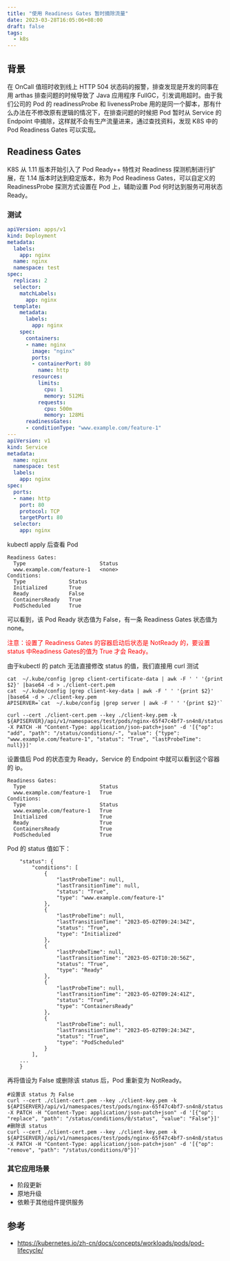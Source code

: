 ```yaml
---
title: "使用 Readiness Gates 暂时摘除流量"
date: 2023-03-28T16:05:06+08:00
draft: false
tags:
  - k8s
---
```

## 背景

在 OnCall 值班时收到线上 HTTP 504 状态码的报警，排查发现是开发的同事在用 arthas 排查问题的时候导致了 Java 应用程序 FullGC，引发调用超时。由于我们公司的 Pod 的 readinessProbe 和 livenessProbe 用的是同一个脚本，那有什么办法在不修改原有逻辑的情况下，在排查问题的时候把 Pod 暂时从 Service 的 Endpoint 中摘除，这样就不会有生产流量进来，通过查找资料，发现 K8S 中的 Pod Readiness Gates 可以实现。

## Readiness Gates

K8S 从 1.11 版本开始引入了 Pod Ready++ 特性对 Readiness 探测机制进行扩展，在 1.14 版本时达到稳定版本，称为 Pod Readiness Gates，可以自定义的 ReadinessProbe 探测方式设置在 Pod 上，辅助设置 Pod 何时达到服务可用状态 Ready。

### 测试

```yaml
apiVersion: apps/v1
kind: Deployment
metadata:
  labels:
    app: nginx
  name: nginx
  namespace: test
spec:
  replicas: 2
  selector:
    matchLabels:
      app: nginx
  template:
    metadata:
      labels:
        app: nginx
    spec:
      containers:
      - name: nginx
        image: "nginx"
        ports:
        - containerPort: 80
          name: http
        resources:
          limits:
            cpu: 1
            memory: 512Mi
          requests:
            cpu: 500m
            memory: 128Mi
      readinessGates:
      - conditionType: "www.example.com/feature-1"
---
apiVersion: v1
kind: Service
metadata:
  name: nginx
  namespace: test
  labels:
    app: nginx
spec:
  ports:
  - name: http
    port: 80
    protocol: TCP
    targetPort: 80
  selector:
    app: nginx
```

kubectl apply 后查看 Pod

```
Readiness Gates:
  Type                        Status
  www.example.com/feature-1   <none>
Conditions:
  Type              Status
  Initialized       True
  Ready             False
  ContainersReady   True
  PodScheduled      True
```

可以看到，该 Pod Ready  状态值为 False，有一条 Readiness Gates 状态值为 none。

<font color=#FF0000>注意：设置了 Readiness Gates 的容器启动后状态是 NotReady 的，要设置 status 中Readiness Gates的值为 True 才会 Ready。</font>

由于kubectl 的 patch 无法直接修改 status 的值，我们直接用 curl 测试
```shell
cat  ~/.kube/config |grep client-certificate-data | awk -F ' ' '{print $2}' |base64 -d > ./client-cert.pem
cat  ~/.kube/config |grep client-key-data | awk -F ' ' '{print $2}' |base64 -d > ./client-key.pem
APISERVER=`cat  ~/.kube/config |grep server | awk -F ' ' '{print $2}'`

curl --cert ./client-cert.pem --key ./client-key.pem -k ${APISERVER}/api/v1/namespaces/test/pods/nginx-65f47c4bf7-sn4n8/status -X PATCH -H "Content-Type: application/json-patch+json" -d '[{"op": "add", "path": "/status/conditions/-", "value": {"type": "www.example.com/feature-1", "status": "True", "lastProbeTime": null}}]'
```

设置值后 Pod 的状态变为 Ready，Service 的 Endpoint 中就可以看到这个容器的 ip。

```
Readiness Gates:
  Type                        Status
  www.example.com/feature-1   True
Conditions:
  Type                        Status
  www.example.com/feature-1   True
  Initialized                 True
  Ready                       True
  ContainersReady             True
  PodScheduled                True
```

Pod 的 status 值如下：

```
    "status": {
        "conditions": [
            {
                "lastProbeTime": null,
                "lastTransitionTime": null,
                "status": "True",
                "type": "www.example.com/feature-1"
            },
            {
                "lastProbeTime": null,
                "lastTransitionTime": "2023-05-02T09:24:34Z",
                "status": "True",
                "type": "Initialized"
            },
            {
                "lastProbeTime": null,
                "lastTransitionTime": "2023-05-02T10:20:56Z",
                "status": "True",
                "type": "Ready"
            },
            {
                "lastProbeTime": null,
                "lastTransitionTime": "2023-05-02T09:24:41Z",
                "status": "True",
                "type": "ContainersReady"
            },
            {
                "lastProbeTime": null,
                "lastTransitionTime": "2023-05-02T09:24:34Z",
                "status": "True",
                "type": "PodScheduled"
            }
        ],
    ...
    }
```

再将值设为 False 或删除该 status 后，Pod 重新变为 NotReady。

```shell
#设置该 status 为 False
curl --cert ./client-cert.pem --key ./client-key.pem -k ${APISERVER}/api/v1/namespaces/test/pods/nginx-65f47c4bf7-sn4n8/status -X PATCH -H "Content-Type: application/json-patch+json" -d '[{"op": "replace", "path": "/status/conditions/0/status", "value": "False"}]'
#删除该 status
curl --cert ./client-cert.pem --key ./client-key.pem -k ${APISERVER}/api/v1/namespaces/test/pods/nginx-65f47c4bf7-sn4n8/status -X PATCH -H "Content-Type: application/json-patch+json" -d '[{"op": "remove", "path": "/status/conditions/0"}]'
```

### 其它应用场景
- 阶段更新
- 原地升级
- 依赖于其他组件提供服务

## 参考
- https://kubernetes.io/zh-cn/docs/concepts/workloads/pods/pod-lifecycle/